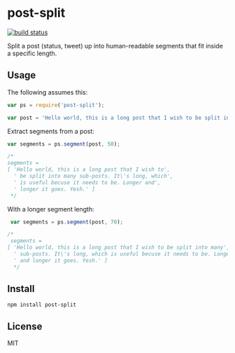 # post-split

[![build status](https://secure.travis-ci.org/phuu/post-split.png)](http://travis-ci.org/phuu/post-split)

Split a post (status, tweet) up into human-readable segments that fit inside a specific length.

## Usage

The following assumes this:

```javascript
var ps = require('post-split');

var post = 'Hello world, this is a long post that I wish to be split into many sub-posts. It\'s long, which is useful becuse it needs to be. Longer and longer it goes. Yes.';
```

Extract segments from a post:

```javascript
var segments = ps.segment(post, 50);

/*
segments =
[ 'Hello world, this is a long post that I wish to',
  ' be split into many sub-posts. It\'s long, which',
  ' is useful becuse it needs to be. Longer and',
  ' longer it goes. Yesh.' ]
 */
```

With a longer segment length:

```javascript
 var segments = ps.segment(post, 70);

/*
 segments =
[ 'Hello world, this is a long post that I wish to be split into many',
  ' sub-posts. It\'s long, which is useful becuse it needs to be. Longer',
  ' and longer it goes. Yesh.' ]
  */
```

## Install

`npm install post-split`

## License

MIT